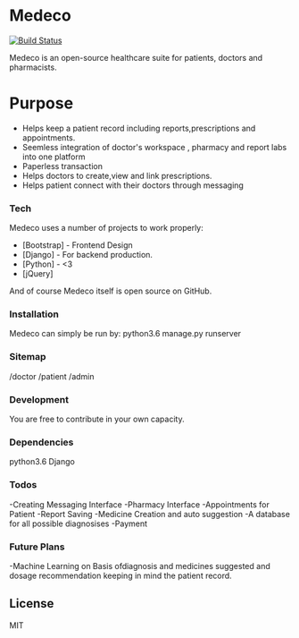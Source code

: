 # Medeco


[![Build Status](https://travis-ci.org/joemccann/dillinger.svg?branch=master)](https://travis-ci.org/joemccann/dillinger)

Medeco is an open-source healthcare suite for patients, doctors and pharmacists.


# Purpose

  - Helps keep a patient record including reports,prescriptions and appointments.
  - Seemless integration of doctor's workspace , pharmacy and report labs into one platform
  - Paperless transaction
  - Helps doctors to create,view and link prescriptions.
  - Helps patient connect with their doctors through messaging



### Tech

Medeco uses a number of projects to work properly:

* [Bootstrap] - Frontend Design
* [Django] - For backend production.
* [Python] - <3
* [jQuery]

And of course Medeco itself is open source on GitHub.

### Installation
 Medeco can simply be run  by:
    python3.6 manage.py runserver
### Sitemap
/doctor
/patient
/admin

### Development
 You are free to contribute in your own capacity.

### Dependencies
python3.6
Django

### Todos

 -Creating Messaging Interface
 -Pharmacy Interface
 -Appointments for Patient
 -Report Saving
 -Medicine Creation and auto suggestion
 -A database for all possible diagnosises
 -Payment
### Future Plans
  -Machine Learning on Basis ofdiagnosis and medicines suggested and dosage recommendation keeping in mind the patient record.

License
----

MIT

